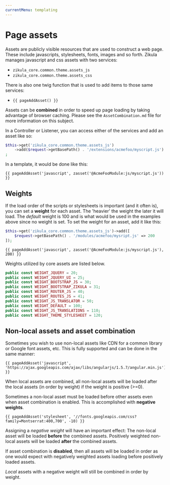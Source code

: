 ```yaml
---
currentMenu: templating
---
```

# Page assets

Assets are publicly visible resources that are used to construct a web page. These include javascripts, stylesheets,
fonts, images and so forth. Zikula manages javascript and css assets with two services:

- `zikula_core.common.theme.assets_js`
- `zikula_core.common.theme.assets_css`

There is also one twig function that is used to add items to those same services:

- `{{ pageAddAsset() }}`

Assets can be **combined** in order to speed up page loading by taking advantage of browser caching. Please see the 
`AssetCombination.md` file for more information on this subject.

In a Controller or Listener, you can access either of the services and add an asset like so:

```php
$this->get('zikula_core.common.theme.assets_js')
    ->add($request->getBasePath() . '/extensions/acmefoo/myscript.js')
;
```

In a template, it would be done like this:

```twig
{{ pageAddAsset('javascript', zasset('@AcmeFooModule:js/myscript.js')) }}
```

## Weights

If the load order of the scripts or stylesheets is important (and it often is), you can set a **weight** for each asset.
The 'heavier' the weight the later it will load. The _default_ weight is 100 and is what would be used in the examples
above since no weight is set. To set the weight for an asset, add it like this:

```php
$this->get('zikula_core.common.theme.assets_js')->add([
    $request->getBasePath() . '/modules/acmefoo/mysript.js' => 200
]);
```

```twig
{{ pageAddAsset('javascript', zasset('@AcmeFooModule:js/myscript.js'), 200) }}
```

Weights utilized by core assets are listed below.

```php
public const WEIGHT_JQUERY = 20;
public const WEIGHT_JQUERY_UI = 25;
public const WEIGHT_BOOTSTRAP_JS = 30;
public const WEIGHT_BOOTSTRAP_ZIKULA = 31;
public const WEIGHT_ROUTER_JS = 40;
public const WEIGHT_ROUTES_JS = 41;
public const WEIGHT_JS_TRANSLATOR = 50;
public const WEIGHT_DEFAULT = 100;
public const WEIGHT_JS_TRANSLATIONS = 110;
public const WEIGHT_THEME_STYLESHEET = 120;
```

## Non-local assets and asset combination

Sometimes you wish to use non-local assets like CDN for a common library or Google font assets, etc. This is fully
supported and can be done in the same manner:

```twig
{{ pageAddAsset('javascript', 'https://ajax.googleapis.com/ajax/libs/angularjs/1.5.7/angular.min.js') }}
```

When local assets are combined, all non-local assets will be loaded after the local assets (in order by weight)
if the weight is positive (>=0).

Sometimes a non-local asset must be loaded before other assets even when asset combination is enabled. This is
accomplished with **negative weights**.

```twig
{{ pageAddAsset('stylesheet', '//fonts.googleapis.com/css?family=Montserrat:400,700', -10) }}
```

Assigning a *negative weight* will have an important effect: The non-local asset will be loaded **before** the
combined assets. Positively weighted non-local assets will be loaded **after** the combined assets.

If asset combination is **disabled**, then all assets will be loaded in order as one would expect with negatively 
weighted assets loading before positively loaded assets.

*Local* assets with a negative weight will still be combined in order by weight.
